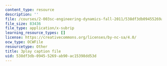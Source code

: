 ```yaml
---
content_type: resource
description: ''
file: /courses/2-003sc-engineering-dynamics-fall-2011/538df3db09455269ab90ac15398dd53d_OxcCPTc_bXw.vtt
file_size: 83436
file_type: application/x-subrip
learning_resource_types: []
license: https://creativecommons.org/licenses/by-nc-sa/4.0/
ocw_type: OCWFile
resourcetype: Other
title: 3play caption file
uid: 538df3db-0945-5269-ab90-ac15398dd53d
---
```


